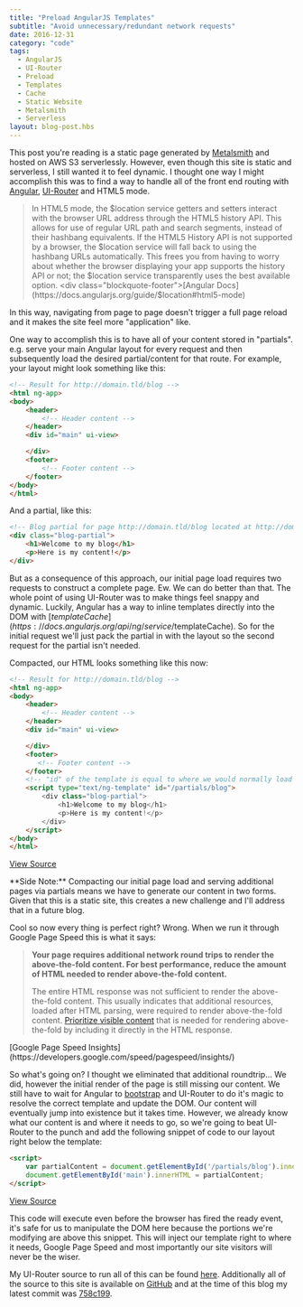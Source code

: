```yaml
---
title: "Preload AngularJS Templates"
subtitle: "Avoid unnecessary/redundant network requests"
date: 2016-12-31
category: "code"
tags:
  - AngularJS
  - UI-Router
  - Preload
  - Templates
  - Cache
  - Static Website
  - Metalsmith
  - Serverless
layout: blog-post.hbs
---
```


This post you're reading is a static page generated by [Metalsmith](metalsmith.io) and hosted on AWS S3 serverlessly. However, even though this site is static and serverless, I still wanted it to feel dynamic. I thought one way I might accomplish this was to find a way to handle all of the front end routing with [Angular](https://angularjs.org/), [UI-Router](https://ui-router.github.io/) and HTML5 mode.

> In HTML5 mode, the $location service getters and setters interact with the browser URL address through the HTML5 history API. This allows for use of regular URL path and search segments, instead of their hashbang equivalents. If the HTML5 History API is not supported by a browser, the $location service will fall back to using the hashbang URLs automatically. This frees you from having to worry about whether the browser displaying your app supports the history API or not; the $location service transparently uses the best available option. <div class="blockquote-footer">[Angular Docs](https://docs.angularjs.org/guide/$location#html5-mode)</div>

In this way, navigating from page to page doesn't trigger a full page reload and it makes the site feel more "application" like.

One way to accomplish this is to have all of your content stored in "partials". e.g. serve your main Angular layout for every request and then subsequently load the desired partial/content for that route. For example, your layout might look something like this:

```html
<!-- Result for http://domain.tld/blog -->
<html ng-app>
<body>
	<header>
		<!-- Header content -->
	</header>
	<div id="main" ui-view>

	</div>
	<footer>
		<!-- Footer content -->
	</footer>
</body>
</html>
```

And a partial, like this:

```html
<!-- Blog partial for page http://domain.tld/blog located at http://domain.tld/partials/blog -->
<div class="blog-partial">
	<h1>Welcome to my blog</h1>
	<p>Here is my content!</p>
</div>
```

But as a consequence of this approach, our initial page load requires two requests to construct a complete page. Ew. We can do better than that. The whole point of using UI-Router was to make things feel snappy and dynamic. Luckily, Angular has a way to inline templates directly into the DOM with [$templateCache](https://docs.angularjs.org/api/ng/service/$templateCache). So for the initial request we'll just pack the partial in with the layout so the second request for the partial isn't needed.

Compacted, our HTML looks something like this now:

```html
<!-- Result for http://domain.tld/blog -->
<html ng-app>
<body>
	<header>
		<!-- Header content -->
	</header>
	<div id="main" ui-view>

	</div>
	<footer>
	   <!-- Footer content -->
	</footer>
	<!-- "id" of the template is equal to where we would normally load the partial -->
	<script type="text/ng-template" id="/partials/blog">
		<div class="blog-partial">
			<h1>Welcome to my blog</h1>
			<p>Here is my content!</p>
		</div>
	</script>
</body>
</html>
```
[View Source](https://github.com/ReedD/dadoune.com/blob/758c199f03509ea4a3a8fdd02954d6e5b69f7b85/src/layouts/page.hbs)

<p class="alert alert-info">**Side Note:** Compacting our initial page load and serving additional pages via partials means we have to generate our content in two forms. Given that this is a static site, this creates a new challenge and I'll address that in a future blog.</p>

Cool so now every thing is perfect right? Wrong. When we run it through Google Page Speed this is what it says:

>**Your page requires additional network round trips to render the above-the-fold content. For best performance, reduce the amount of HTML needed to render above-the-fold content.**
>
>The entire HTML response was not sufficient to render the above-the-fold content. This usually indicates that additional resources, loaded after HTML parsing, were required to render above-the-fold content. [Prioritize visible content](https://developers.google.com/speed/docs/insights/PrioritizeVisibleContent) that is needed for rendering above-the-fold by including it directly in the HTML response.
<div class="blockquote-footer">[Google Page Speed Insights](https://developers.google.com/speed/pagespeed/insights/)</div>

So what's going on? I thought we eliminated that additional roundtrip... We did, however the initial render of the page is still missing our content. We still have to wait for Angular to [bootstrap](https://docs.angularjs.org/guide/bootstrap) and UI-Router to do it's magic to resolve the correct template and update the DOM. Our content will eventually jump into existence but it takes time. However, we already know what our content is and where it needs to go, so we're going to beat UI-Router to the punch and add the following snippet of code to our layout right below the template:

```html
<script>
	var partialContent = document.getElementById('/partials/blog').innerHTML;
	document.getElementById('main').innerHTML = partialContent;
</script>
```
[View Source](https://github.com/ReedD/dadoune.com/blob/758c199f03509ea4a3a8fdd02954d6e5b69f7b85/src/layouts/partials/footer.hbs#L24-L30)

This code will execute even before the browser has fired the ready event, it's safe for us to manipulate the DOM here because the portions we're modifying are above this snippet. This will inject our template right to where it needs, Google Page Speed and most importantly our site visitors will never be the wiser.

My UI-Router source to run all of this can be found [here](https://github.com/ReedD/dadoune.com/blob/758c199f03509ea4a3a8fdd02954d6e5b69f7b85/src/assets/app/app.js). Additionally all of the source to this site is available on [GitHub](https://github.com/ReedD/dadoune.com) and at the time of this blog my latest commit was [758c199](https://github.com/ReedD/dadoune.com/tree/758c199f03509ea4a3a8fdd02954d6e5b69f7b85).
